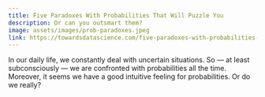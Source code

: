 ```yaml
---
title: Five Paradoxes With Probabilities That Will Puzzle You
description: Or can you outsmart them?
image: assets/images/prob-paradoxes.jpeg
link: https://towardsdatascience.com/five-paradoxes-with-probabilities-that-will-puzzle-you-2f71201d6ee8
---
```


In our daily life, we constantly deal with uncertain situations. So — at least subconsciously — we are confronted with probabilities all the time. Moreover, it seems we have a good intuitive feeling for probabilities. Or do we really?